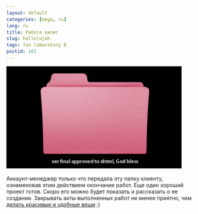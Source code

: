 ```yaml
---
layout: default
categories: [mega, ru]
lang: ru
title: Работа кипит
slug: hallelujah
tags: fun laboratory 8 
postid: 161
---
```

<img src='/o_O/hallelujah/blessedfolder.png' alt='psd to xhtml' style="padding-bottom: 15px;"  width="460" height="268"/>
Аккаунт-менеджер только что передала эту папку клиенту, ознаменовав этим действием окончание работ. Еще один хороший проект готов. Скоро его можно будет показать и рассказать о ее создании. Закрывать акты выполненных работ не менее приятно, чем <a href="/mega/ru/tuf-bein-ez/">делать красивые и удобные вещи</a> ;)